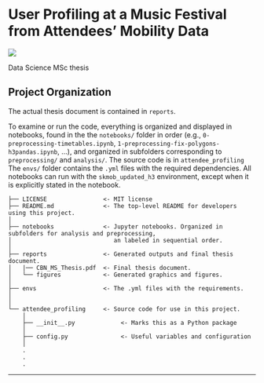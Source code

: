 # User Profiling at a Music Festival from Attendees’ Mobility Data

<a target="_blank" href="https://cookiecutter-data-science.drivendata.org/">
    <img src="https://img.shields.io/badge/CCDS-Project%20template-328F97?logo=cookiecutter" />
</a>

Data Science MSc thesis

## Project Organization

The actual thesis document is contained in `reports`.

To examine or run the code, everything is organized and displayed in notebooks, found in the the `notebooks/` folder in order (e.g., `0-preprocessing-timetables.ipynb`, `1-preprocessing-fix-polygons-h3pandas.ipynb`, ...), and organized in subfolders corresponding to `preprocessing/` and `analysis/`. The source code is in `attendee_profiling`
The `envs/` folder contains the `.yml` files with the required dependencies. All notebooks can run with the `skmob_updated_h3` environment, except when it is explicitly stated in the notebook. 

```
├── LICENSE                <- MIT license
├── README.md              <- The top-level README for developers using this project.
│
├── notebooks              <- Jupyter notebooks. Organized in subfolders for analysis and preprocessing,
│                             an labeled in sequential order.
│
├── reports                <- Generated outputs and final thesis document.
│   |── CBN_MS_Thesis.pdf  <- Final thesis document.
│   └── figures            <- Generated graphics and figures.
│
├── envs                   <- The .yml files with the requirements.
│
│
└── attendee_profiling     <- Source code for use in this project.
    │
    ├── __init__.py             <- Marks this as a Python package
    │
    ├── config.py               <- Useful variables and configuration
    │
    .
    .
    .
```

--------

